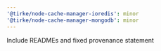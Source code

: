 ```yaml
---
'@tirke/node-cache-manager-ioredis': minor
'@tirke/node-cache-manager-mongodb': minor
---
```


Include READMEs and fixed provenance statement
